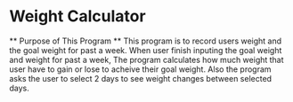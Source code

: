 # Weight Calculator
** Purpose of This Program **
This program is to record users weight and the goal weight for past a week.
When user finish inputing the goal weight and weight for past a week,
The program calculates how much weight that user have to gain or lose to acheive their goal weight.
Also the program asks the user to select 2 days to see weight changes between selected days.

